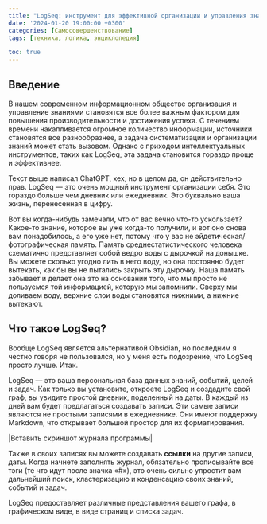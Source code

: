 ```yaml
---
title: "LogSeq: инструмент для эффективной организации и управления знаниями"
date: '2024-01-20 19:00:00 +0300'
categories: [Самосовершенствование]
tags: [техника, логика, энциклопедия]

toc: true
---
```


## Введение

В нашем современном информационном обществе организация и управление знаниями становятся все более важным фактором для повышения производительности и достижения успеха. С течением времени накапливается огромное количество информации, источники становятся все разнообразнее, а задача систематизации и организации знаний может стать вызовом. Однако с приходом интеллектуальных инструментов, таких как LogSeq, эта задача становится гораздо проще и эффективнее.

Текст выше написал ChatGPT, хех, но в целом да, он действительно прав. LogSeq — это очень мощный инструмент организации себя. Это гораздо больше чем дневник или ежедневник. Это буквально ваша жизнь, перенесенная в цифру.

Вот вы когда-нибудь замечали, что от вас вечно что-то ускользает? Какое-то знание, которое вы уже когда-то получили, и вот оно снова вам понадобилось, а его уже нет, потому что у вас не эйдетическая/фотографическая память. Память среднестатистического человека схематично представляет собой ведро воды с дырочкой на донышке. Вы можете сколько угодно лить в него воду, но она постоянно будет вытекать, как бы вы не пытались закрыть эту дырочку. Наша память забывает и делает она это на основании того, что мы просто не пользуемся той информацией, которую мы запомнили. Сверху мы доливаем воду, верхние слои воды становятся нижними, а нижние вытекают.

## Что такое LogSeq?

Вообще LogSeq является альтернативой Obsidian, но последним я честно говоря не пользовался, но у меня есть подозрение, что LogSeq просто лучше. Итак.

LogSeq — это ваша персональная база данных знаний, событий, целей и задач. Как только вы установите, откроете LogSeq и создадите свой граф, вы увидите простой дневник, поделенный на даты. В каждый из дней вам будет предлагаться создавать записи. Эти самые записи являются не простыми записями в ежедневнике. Они имеют поддержку Markdown, что открывает большой простор для их форматирования. 

|Вставить скриншот журнала программы|

Также в своих записях вы можете создавать **ссылки** на другие записи, даты. Когда начнете заполнять журнал, обязательно прописывайте все тэги (те что идут после значка «#»), это очень сильно упростит вам дальнейший поиск, кластеризацию и конденсацию своих знаний, событий и задач.

LogSeq предоставляет различные представления вашего графа, в графическом виде, в виде страниц и списка задач.

